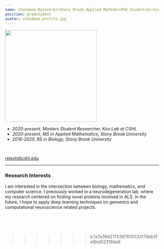 ```yaml
---
name: Chandana Rajesh<br>Stony Brook Applied Math<br>PhD Student<br>Since 2021
position: gradstudent
avatar: chandana_profile.jpg
---
```


<img width="300" src="{{site.baseurl}}/images/people/{{page.avatar}}" data-action="zoom">
<br>

- _2020-present, Masters Student Researcher, Koo Lab at CSHL_ <br>
- _2020-present, MS in Applied Mathematics, Stony Brook University_ <br>
- _2016-2020, BS in Biology, Stony Brook University_ <br>
<br>

<a href="mailto:rejesh@cshl.edu"><i class="fa fa-envelope-o"></i> rejesh@cshl.edu</a><br>

<hr>

### Research Interests

I am interested in the intersection between biology, mathematics, and computer science. I previously worked in a neurodegeneration lab, where my research centered on finding novel proteins involved in ALS. In the future, I hope to apply deep learning techniques on genomics and computational neuroscience related projects.
<br>
<br>
<br>

&nbsp;
&nbsp;
&nbsp;
&nbsp;
&nbsp;
&nbsp;
&nbsp;
&nbsp;
&nbsp;
&nbsp;
&nbsp;
&nbsp;
&nbsp;
&nbsp;
&nbsp;
&nbsp;
&nbsp;
&nbsp;
&nbsp;
&nbsp;
&nbsp;
&nbsp;
&nbsp;
&nbsp;
>>>>>>> b7a7a39d2175397610533f75bb5fe6bd02319da8
